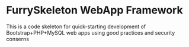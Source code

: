 FurrySkeleton WebApp Framework
==============================

This is a code skeleton for quick-starting development of Bootstrap+PHP+MySQL web apps using good practices and security conserns
